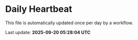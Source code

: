 # Daily Heartbeat
This file is automatically updated once per day by a workflow.

Last update: **2025-09-20 05:28:04 UTC**
